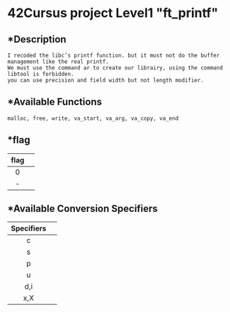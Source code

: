 # 42Cursus project Level1 "ft_printf"

## *Description

    I recoded the libc’s printf function. but it must not do the buffer management like the real printf.
    We must use the command ar to create our librairy, using the command libtool is forbidden.
    you can use precision and field width but not length modifier.

## *Available Functions

    malloc, free, write, va_start, va_arg, va_copy, va_end

## *flag

|  flag  | |
|:----:|:----:|
| 0 |   |
| - |   |

## *Available Conversion Specifiers

|  Specifiers  | |
|:----:|:----:|
| c   |  |
| s   |  |
| p   |  |
| u   |  |
| d,i |  |
| x,X |  |
